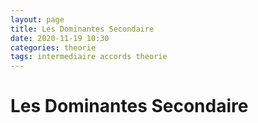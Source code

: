 ```yaml
---
layout: page
title: Les Dominantes Secondaire
date: 2020-11-19 10:30
categories: theorie
tags: intermediaire accords theorie
---
```


# Les Dominantes Secondaire
